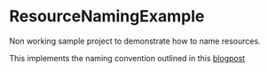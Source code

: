 # ResourceNamingExample
Non working sample project to demonstrate how to name resources.

This implements the naming convention outlined in this [blogpost](http://jeroenmols.com/blog/2016/03/07/resourcenaming/)
